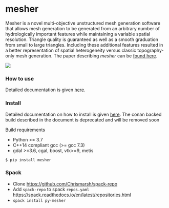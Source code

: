 # mesher

Mesher is a novel multi-objective unstructured mesh generation software that allows mesh generation to be generated from an arbitrary number of hydrologically important features while maintaining a variable spatial resolution. Triangle quality is guaranteed as well as a smooth graduation from small to large triangles. Including these additional features resulted in a better representation of spatial heterogeneity versus classic topography-only mesh generation. The paper describing *mesher* can be [found here](https://www.usask.ca/hydrology-old/papers/Marsh,_et_al_2018.pdf).

![](docs/source/images/mesher_veg.png)

### How to use
Detailed documentation is given [here](https://mesher-hydro.readthedocs.io).

### Install

Detailed documentation on how to install is given [here](https://mesher-hydro.readthedocs.io/en/latest/installation.html).
    The conan backed build described in the document is deprecated and will be removed soon

Build requirements
  - Python >= 3.7
  - C++14 compliant gcc (>= gcc 7.3)
  - gdal >=3.6, cgal, boost, vtk>=9, metis

```
$ pip install mesher
```

### Spack
- Clone https://github.com/Chrismarsh/spack-repo
- Add `spack-repo` to spack `repos.yaml` https://spack.readthedocs.io/en/latest/repositories.html
- `spack install py-mesher`


